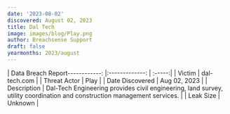 ```yaml
---
date: '2023-08-02'
discovered: August 02, 2023
title: Dal Tech
image: images/blog/Play.png
author: Breachsense Support
draft: false
yearmonths: 2023/august
---
```


| Data Breach Report------------:     |:-------------:    | :-----:|
| Victim      | dal-tech.com      | 
| Threat Actor      | Play      | 
| Date Discovered      | Aug 02, 2023      | 
| Description      | Dal-Tech Engineering provides civil engineering, land survey, utility coordination and construction management services.      | 
| Leak Size      | Unknown      | 

